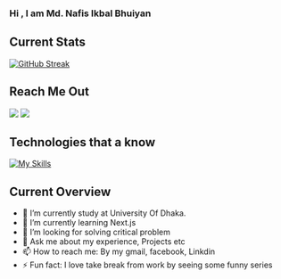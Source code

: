 ### Hi , I am Md. Nafis Ikbal Bhuiyan 


## Current Stats

[![GitHub Streak](https://streak-stats.demolab.com/?user=DenverCoder1)](https://git.io/streak-stats)




## Reach Me Out


<div classname="flex height-28 justify-around">
  <a href="https://www.facebook.com/nafis.bhuiyan.17529/"><img classname="w-24 h-24 rounded-full" src="https://i.ibb.co/6Rc7025/download-23.jpg"/></a>
  <img classname="w-32 h-32 rounded-full" src="https://i.ibb.co/g4SD1vQ/images-5.png"/>
</div>











## Technologies that a know

[![My Skills](https://skillicons.dev/icons?i=js,html,css,react,vercel,tailwind,firebase,nodejs,figma&theme=light)](https://skillicons.dev)



## Current Overview

- 🔭 I’m currently study at University Of Dhaka.
- 🌱 I’m currently learning Next.js
- 🤔 I’m looking for solving critical problem
- 💬 Ask me about my experience, Projects etc
- 📫 How to reach me:  By my gmail, facebook, Linkdin
- ⚡ Fun fact: I love take break from work by seeing some funny series

